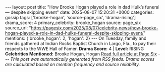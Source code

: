 --- layout: post title: "How Brooke Hogan played a role in dad Hulk’s funeral — despite skipping event" date: 2025-08-07 15:20:31 +0000 categories: gossip tags: ['brooke-hogan', 'source-page_six', 'drama-rising'] drama_score: 4 primary_celebrity: brooke_hogan source: page_six source_url: "https://pagesix.com/2025/08/07/celebrity-news/how-brooke-hogan-played-a-role-in-dad-hulks-funeral-despite-skipping-event/" mentions: {'brooke_hogan': 2, 'hogan': 2} --- On Tuesday, family and friends gathered at Indian Rocks Baptist Church in Largo, Fla., to pay their respects to the WWE Hall of Famer. **Drama Score:** 4 | **Level:** RISING **Celebrities Mentioned:** Brooke Hogan, Hogan [Read full article at Page Six](https://pagesix.com/2025/08/07/celebrity-news/how-brooke-hogan-played-a-role-in-dad-hulks-funeral-despite-skipping-event/) --- *This post was automatically generated from RSS feeds. Drama scores are calculated based on mention frequency and source reliability.*